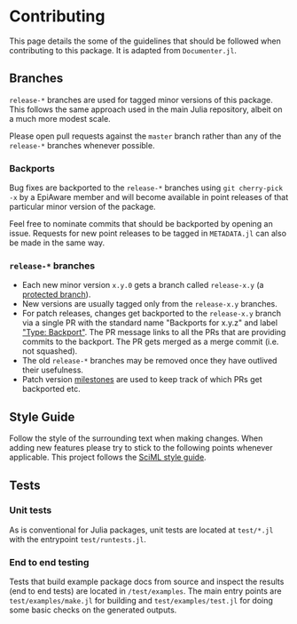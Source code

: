 # Contributing

This page details the some of the guidelines that should be followed when contributing to this package. It is adapted from `Documenter.jl`.

## Branches

`release-*` branches are used for tagged minor versions of this package. This follows the same approach used in the main Julia repository, albeit on a much more modest scale.

Please open pull requests against the `master` branch rather than any of the `release-*` branches whenever possible.

### Backports

Bug fixes are backported to the `release-*` branches using `git cherry-pick -x` by a EpiAware member and will become available in point releases of that particular minor version of the package.

Feel free to nominate commits that should be backported by opening an issue. Requests for new point releases to be tagged in `METADATA.jl` can also be made in the same way.

### `release-*` branches

  * Each new minor version `x.y.0` gets a branch called `release-x.y` (a [protected branch](https://docs.github.com/en/repositories/configuring-branches-and-merges-in-your-repository/managing-protected-branches/about-protected-branches)).
  * New versions are usually tagged only from the `release-x.y` branches.
  * For patch releases, changes get backported to the `release-x.y` branch via a single PR with the standard name "Backports for x.y.z" and label ["Type: Backport"](https://github.com/JuliaDocs/Documenter.jl/pulls?q=label%3A%22Type%3A+Backport%22). The PR message links to all the PRs that are providing commits to the backport. The PR gets merged as a merge commit (i.e. not squashed).
  * The old `release-*` branches may be removed once they have outlived their usefulness.
  * Patch version [milestones](https://github.com/JuliaDocs/Documenter.jl/milestones) are used to keep track of which PRs get backported etc.

## Style Guide

Follow the style of the surrounding text when making changes. When adding new features please try to stick to the following points whenever applicable. This project follows the
[SciML style guide](https://github.com/SciML/SciMLStyle).

## Tests

### Unit tests

As is conventional for Julia packages, unit tests are located at `test/*.jl` with the entrypoint
`test/runtests.jl`.

### End to end testing

Tests that build example package docs from source and inspect the results (end to end tests) are
located in `/test/examples`. The main entry points are `test/examples/make.jl` for building and
`test/examples/test.jl` for doing some basic checks on the generated outputs.
